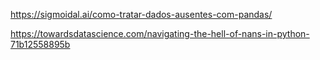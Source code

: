 https://sigmoidal.ai/como-tratar-dados-ausentes-com-pandas/

https://towardsdatascience.com/navigating-the-hell-of-nans-in-python-71b12558895b